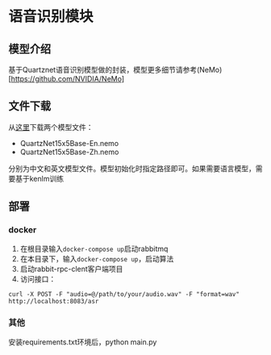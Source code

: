 # 语音识别模块

## 模型介绍

基于Quartznet语音识别模型做的封装，模型更多细节请参考(NeMo)[https://github.com/NVIDIA/NeMo]

## 文件下载
从[这里](https://ngc.nvidia.com/catalog/models/nvidia:nemospeechmodels/files)下载两个模型文件：
+ QuartzNet15x5Base-En.nemo
+ QuartzNet15x5Base-Zh.nemo

分别为中文和英文模型文件。模型初始化时指定路径即可。如果需要语言模型，需要基于kenlm训练

## 部署

### docker
1. 在根目录输入`docker-compose up`启动rabbitmq
2. 在本目录下，输入`docker-compose up`，启动算法
3. 启动rabbit-rpc-clent客户端项目
4. 访问接口：
```shell
curl -X POST -F "audio=@/path/to/your/audio.wav" -F "format=wav" http://localhost:8083/asr
```
### 其他
安装requirements.txt环境后，python main.py

